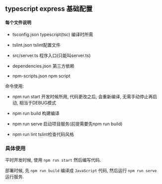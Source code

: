 ## typescript express 基础配置


#### 每个文件说明

- tsconfig.json typescript(tsc) 编译时所需

- tslint.json tslint配置文件

- src/server.ts 程序入口(只能叫server.ts)

- dependencies.json 第三方依赖

- npm-scripts.json npm script

命令使用:

- npm run start 开发时候所用, 代码更改之后, 会重新编译, 无需手动停止再启动, 相当于DEBUG模式

- npm run build 构建编译

- npm run serve 启动项目服务(前提需要先npm run build)

- npm run lint tslint检查代码风格

### 具体使用

平时开发时候, 使用 `npm run start` 然后编写代码.

部署时候, 先 `npm run build` 编译成 `JavaScript` 代码, 然后运行 `npm run serve` 运行服务.
